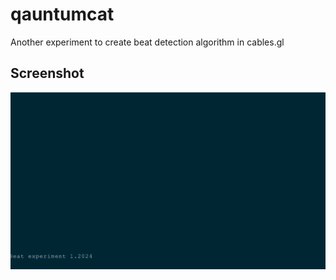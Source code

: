 # qauntumcat
Another experiment to create beat detection algorithm in cables.gl

## Screenshot

![Screenshot of a patch](/screenshot.png)



